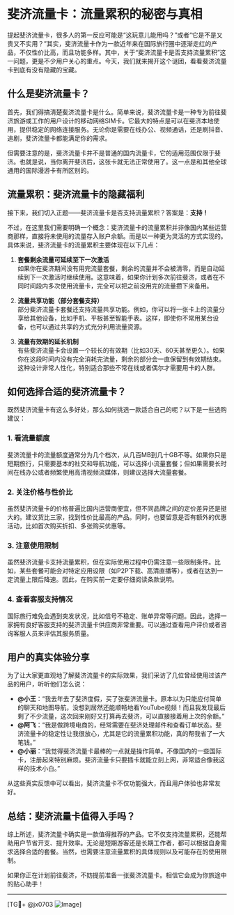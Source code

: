 # 斐济流量卡：流量累积的秘密与真相

提起斐济流量卡，很多人的第一反应可能是“这玩意儿能用吗？”或者“它是不是又贵又不实用？”其实，斐济流量卡作为一款近年来在国际旅行圈中逐渐走红的产品，不仅性价比高，而且功能多样。其中，关于“斐济流量卡是否支持流量累积”这一问题，更是不少用户关心的重点。今天，我们就来揭开这个谜团，看看斐济流量卡到底有没有隐藏的宝藏。

## 什么是斐济流量卡？

首先，我们得搞清楚斐济流量卡是什么。简单来说，斐济流量卡是一种专为前往斐济旅游或工作的用户设计的移动网络SIM卡。它最大的特点是可以在斐济本地使用，提供稳定的网络连接服务。无论你是需要在线办公、视频通话，还是刷抖音、追剧，斐济流量卡都能满足你的需求。

但需要注意的是，斐济流量卡并不是普通的国内流量卡，它的适用范围仅限于斐济。也就是说，当你离开斐济后，这张卡就无法正常使用了。这一点是和其他全球通用的国际漫游卡有所区别的。

## 流量累积：斐济流量卡的隐藏福利

接下来，我们切入正题——斐济流量卡是否支持流量累积？答案是：**支持！**

不过，在这里我们需要明确一个概念：斐济流量卡的流量累积并非像国内某些运营商那样，直接将未使用的流量存入账户余额。而是以一种更为灵活的方式实现的。具体来说，斐济流量卡的流量累积主要体现在以下几点：

1. **套餐剩余流量可延续至下一次激活**  
   如果你在斐济期间没有用完流量套餐，剩余的流量并不会被清零，而是自动延续到下一次激活时继续使用。这意味着，如果你计划多次前往斐济，或者在不同时间段内多次使用流量卡，完全可以把之前没用完的流量攒下来备用。

2. **流量共享功能（部分套餐支持）**  
   部分斐济流量卡套餐还支持流量共享功能。例如，你可以将一张卡上的流量分享给其他设备，比如手机、平板甚至智能手表。这样，即使你不常用某台设备，也可以通过共享的方式充分利用流量资源。

3. **流量有效期的延长机制**  
   有些斐济流量卡会设置一个较长的有效期（比如30天、60天甚至更久）。如果你在这段时间内没有完全消耗完流量，剩余的部分会一直保留到有效期结束。这种设计非常人性化，特别适合那些不常在线或者偶尔才需要用卡的人群。

## 如何选择合适的斐济流量卡？

既然斐济流量卡有这么多好处，那么如何挑选一款适合自己的呢？以下是一些选购建议：

### 1. 看流量额度  
斐济流量卡的流量额度通常分为几个档次，从几百MB到几十GB不等。如果你只是短期旅行，只需要基本的社交和导航功能，可以选择小流量套餐；但如果需要长时间在线办公或者频繁使用高清视频流媒体，则建议选择大流量套餐。

### 2. 关注价格与性价比  
虽然斐济流量卡的价格普遍比国内运营商便宜，但不同品牌之间的定价差异还是挺大的。建议货比三家，找到性价比最高的产品。同时，也要留意是否有额外的优惠活动，比如首次购买折扣、多张购买优惠等。

### 3. 注意使用限制  
虽然斐济流量卡支持流量累积，但在实际使用过程中仍需注意一些限制条件。比如，某些套餐可能会对特定应用设限（如P2P下载、高清直播等），或者在达到一定流量上限后降速。因此，在购买前一定要仔细阅读条款说明。

### 4. 查看客服支持情况  
国际旅行难免会遇到突发状况，比如信号不稳定、账单异常等问题。因此，选择一家拥有良好客服支持的斐济流量卡供应商非常重要。可以通过查看用户评价或者咨询客服人员来评估其服务质量。

## 用户的真实体验分享

为了让大家更直观地了解斐济流量卡的实际效果，我们采访了几位曾经使用过该产品的用户，听听他们怎么说：

- **@小王**：“我去年去了斐济度假，买了张斐济流量卡。原本以为只能应付简单的聊天和地图导航，没想到居然还能顺畅地看YouTube视频！而且我发现最后剩了不少流量，这次回来刚好又打算再去斐济，可以直接接着用上次的余额。”  
- **@阿飞**：“我是做跨境电商的，经常需要在斐济处理邮件和查看订单状态。斐济流量卡的稳定性让我很放心，尤其是它的流量累积功能，真的帮我省了一大笔钱。”  
- **@小丽**：“我觉得斐济流量卡最棒的一点就是操作简单。不像国内的一些国际卡，注册起来特别麻烦。斐济流量卡只要插卡就能立刻上网，非常适合像我这样的技术小白。”

从这些真实反馈中可以看出，斐济流量卡不仅功能强大，而且用户体验也非常友好。

## 总结：斐济流量卡值得入手吗？

综上所述，斐济流量卡确实是一款值得推荐的产品。它不仅支持流量累积，还能帮助用户节省开支、提升效率。无论是短期游客还是长期工作者，都可以根据自身需求选择合适的套餐。当然，也需要注意流量累积的具体规则以及可能存在的使用限制。

如果你正在计划前往斐济，不妨提前准备一张斐济流量卡。相信它会成为你旅途中的贴心助手！

---

[TG💪+ @jx0703 ![Image](https://github.com/user-attachments/assets/dbca1d08-cadb-493c-b0ec-ad6f7a83f270)]